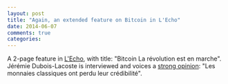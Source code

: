 ```yaml
---
layout: post
title: "Again, an extended feature on Bitcoin in L'Echo"
date: 2014-06-07
comments: true
categories: 
---
```


A 2-page feature in [L'Echo](http://www.lecho.be/r/t/1/id/9510610), with title: "Bitcoin La révolution est en marche".  Jérémie Dubois-Lacoste is interviewed and voices a [strong opinion](http://www.lecho.be/r/t/1/id/9510614): "Les monnaies classiques ont perdu leur crédibilité". 